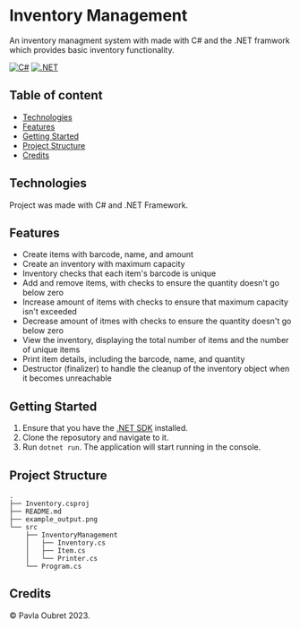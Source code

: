 # Inventory Management
An inventory managment system with made with C# and the .NET framwork which provides basic inventory functionality.

[![C#](https://img.shields.io/badge/C%23-%23239120.svg?style=for-the-badge&logo=c-sharp&logoColor=white)](https://docs.microsoft.com/en-us/dotnet/csharp/)
[![.NET](https://img.shields.io/badge/.NET-%235C2D91.svg?style=for-the-badge&logo=.net&logoColor=white)](https://dotnet.microsoft.com/)


## Table of content

- [Technologies](#technologies)
- [Features](#features)
- [Getting Started](#getting-started)
- [Project Structure](#project-structure)
- [Credits](#credits)

## Technologies

Project was made with C# and .NET Framework.

## Features

- Create items with barcode, name, and amount
- Create an inventory with maximum capacity
- Inventory checks that each item's barcode is unique
- Add and remove items, with checks to ensure the quantity doesn't go below zero
- Increase amount of items with checks to ensure that maximum capacity isn't exceeded
- Decrease amount of itmes with checks to ensure the quantity doesn't go below zero
- View the inventory, displaying the total number of items and the number of unique items
- Print item details, including the barcode, name, and quantity
- Destructor (finalizer) to handle the cleanup of the inventory object when it becomes unreachable


## Getting Started

1. Ensure that you have the [.NET SDK](https://dotnet.microsoft.com/download) installed.
2. Clone the reposutory and navigate to it.
3. Run `dotnet run`. The application will start running in the console.


## Project Structure

```
.
├── Inventory.csproj
├── README.md
├── example_output.png
└── src
    ├── InventoryManagement
    │   ├── Inventory.cs
    │   ├── Item.cs
    │   └── Printer.cs
    └── Program.cs

```


## Credits

© Pavla Oubret 2023.